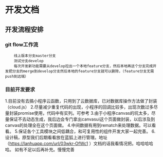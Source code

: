 # 开发文档
## 开发流程安排
### git flow工作流

 		线上版本分支master分支
		测试分支develop
		每次开发新功能需要从develop拉出一个本地feature分支，然后本地再这个分支完成开发把分支的merge到develop分支然后本地的feature分支就可以删除，（feature分支无需push到远端）



### 目前开发要求
1.目前没有去搞小程序云函数，只用到了云数据库，已对数据库操作方法做了封装（cloud.js）
2.尽量减少重复代码的出现，小程序的回调比较多，出现次数过多尽量封装promise使用，代码中有实列。可参考
3.由于小程序canvas的坑太多，尽量保证不去动态生成，我后边会专门拿出canvasui这个页面做封装，以后涉及到canvas的处理全在这个页面做。
4.中间数据有用到rematch来处理数据。可以看看。
5.保证各个工具模块之间低耦合，和可复用性的组件开发大家一起完善。
6.设计稿，原型我们后期看看放在蓝狐上进行管理。地址（https://lanhuapp.com/url/03wkr-OfWc1   ）文档的话我看情况把。哈哈哈哈哈。
如有不足以后再补充。慢慢完善


